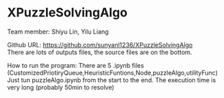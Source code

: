 # XPuzzleSolvingAlgo

Team member:
Shiyu Lin, Yilu Liang

Github URL: https://github.com/sunyanl1236/XPuzzleSolvingAlgo <br />
There are lots of outputs files, the source files are on the bottom.<br />

How to run the program:
There are 5 .ipynb files (CustomizedPriotiryQueue,HeuristicFuntions,Node,puzzleAlgo,utilityFunc)
Just tun puzzleAlgo.ipynb from the start to the end. 
The execution time is very long (probably 50min to resolve)
